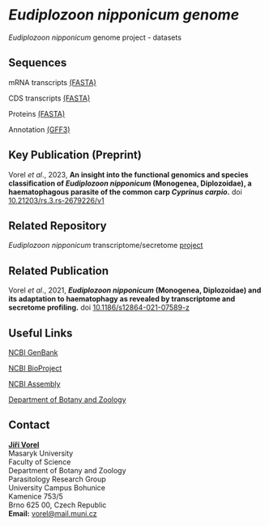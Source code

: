 # *Eudiplozoon nipponicum genome*
*Eudiplozoon nipponicum* genome project - datasets

## Sequences
mRNA transcripts [(FASTA)](https://github.com/jirivorel/Eudiplozoon-nipponicum-genome/blob/main/E_nip.mrna-transcripts.fa.gz)

CDS transcripts [(FASTA)](https://github.com/jirivorel/Eudiplozoon-nipponicum-genome/blob/main/E_nip.cds-transcripts.fa.gz)

Proteins [(FASTA)](https://github.com/jirivorel/Eudiplozoon-nipponicum-genome/blob/main/E_nip.proteins.fa.gz)

Annotation [(GFF3)](https://github.com/jirivorel/Eudiplozoon-nipponicum-genome/blob/main/E_nip.gff3.gz)

## Key Publication (Preprint)
Vorel *et al*., 2023, **An insight into the functional genomics and species classification of *Eudiplozoon nipponicum* (Monogenea, Diplozoidae), a haematophagous parasite of the common carp *Cyprinus carpio*.** doi [10.21203/rs.3.rs-2679226/v1](https://www.researchsquare.com/article/rs-2679226/v1)

## Related Repository
*Eudiplozoon nipponicum* transcriptome/secretome [project](https://github.com/jirivorel/Eudiplozoon-nipponicum-transcriptome-secretome)

## Related Publication
Vorel *et al*., 2021, ***Eudiplozoon nipponicum* (Monogenea, Diplozoidae) and its adaptation to haematophagy as revealed by transcriptome and secretome profiling.** doi [10.1186/s12864-021-07589-z](https://bmcgenomics.biomedcentral.com/articles/10.1186/s12864-021-07589-z)

## Useful Links
[NCBI GenBank](https://www.ncbi.nlm.nih.gov/nuccore/JAQBSW000000000)

[NCBI BioProject](https://www.ncbi.nlm.nih.gov/bioproject/PRJNA914201/)

[NCBI Assembly](https://www.ncbi.nlm.nih.gov/assembly/GCA_029291075.1)

[Department of Botany and Zoology](http://botzool.sci.muni.cz/en)

## Contact
**[Jiří Vorel](https://is.muni.cz/person/vorel?lang=en)**<br />
Masaryk University<br /> 
Faculty of Science<br />
Department of Botany and Zoology<br />
Parasitology Research Group<br />
University Campus Bohunice<br />
Kamenice 753/5<br />
Brno 625 00, Czech Republic<br />
**Email:** [vorel@mail.muni.cz](mailto:vorel@mail.muni.cz)
